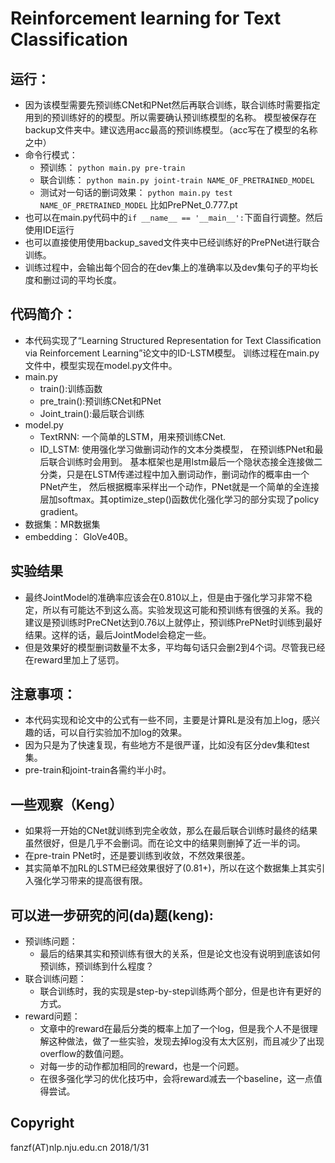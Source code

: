 # Reinforcement learning for Text Classification

## 运行：
* 因为该模型需要先预训练CNet和PNet然后再联合训练，联合训练时需要指定用到的预训练好的的模型。所以需要确认预训练模型的名称。
模型被保存在backup文件夹中。建议选用acc最高的预训练模型。（acc写在了模型的名称之中）
* 命令行模式：
    * 预训练： ```python main.py pre-train```
    * 联合训练： ```python main.py joint-train NAME_OF_PRETRAINED_MODEL```
    * 测试对一句话的删词效果： ```python main.py test NAME_OF_PRETRAINED_MODEL``` 比如PrePNet_0.777.pt
* 也可以在main.py代码中的```if __name__ == '__main__':```下面自行调整。然后使用IDE运行
* 也可以直接使用使用backup_saved文件夹中已经训练好的PrePNet进行联合训练。
* 训练过程中，会输出每个回合的在dev集上的准确率以及dev集句子的平均长度和删过词的平均长度。

## 代码简介：
* 本代码实现了“Learning Structured Representation for Text Classiﬁcation via Reinforcement Learning”论文中的ID-LSTM模型。
训练过程在main.py文件中，模型实现在model.py文件中。
* main.py
    * train():训练函数
    * pre_train():预训练CNet和PNet
    * Joint_train():最后联合训练
* model.py
    * TextRNN: 一个简单的LSTM，用来预训练CNet.
    * ID_LSTM: 使用强化学习做删词动作的文本分类模型， 在预训练PNet和最后联合训练时会用到。 
    基本框架也是用lstm最后一个隐状态接全连接做二分类，只是在LSTM传递过程中加入删词动作，删词动作的概率由一个PNet产生，
    然后根据概率采样出一个动作，PNet就是一个简单的全连接层加softmax。其optimize_step()函数优化强化学习的部分实现了policy gradient。
* 数据集：MR数据集
* embedding： GloVe40B。

## 实验结果
* 最终JointModel的准确率应该会在0.810以上，但是由于强化学习非常不稳定，所以有可能达不到这么高。实验发现这可能和预训练有很强的关系。我的建议是预训练时PreCNet达到0.76以上就停止，预训练PrePNet时训练到最好结果。这样的话，最后JointModel会稳定一些。
* 但是效果好的模型删词数量不太多，平均每句话只会删2到4个词。尽管我已经在reward里加上了惩罚。

## 注意事项：
* 本代码实现和论文中的公式有一些不同，主要是计算RL是没有加上log，感兴趣的话，可以自行实验加不加log的效果。
* 因为只是为了快速复现，有些地方不是很严谨，比如没有区分dev集和test集。
* pre-train和joint-train各需约半小时。

## 一些观察（Keng）
* 如果将一开始的CNet就训练到完全收敛，那么在最后联合训练时最终的结果虽然很好，但是几乎不会删词。而在论文中的结果则删掉了近一半的词。
* 在pre-train PNet时，还是要训练到收敛，不然效果很差。
* 其实简单不加RL的LSTM已经效果很好了(0.81+)，所以在这个数据集上其实引入强化学习带来的提高很有限。

## 可以进一步研究的问(da)题(keng):
* 预训练问题：
    * 最后的结果其实和预训练有很大的关系，但是论文也没有说明到底该如何预训练，预训练到什么程度？
* 联合训练问题：
    * 联合训练时，我的实现是step-by-step训练两个部分，但是也许有更好的方式。
* reward问题：
    * 文章中的reward在最后分类的概率上加了一个log，但是我个人不是很理解这种做法，做了一些实验，发现去掉log没有太大区别，而且减少了出现overflow的数值问题。
    * 对每一步的动作都加相同的reward，也是一个问题。
    * 在很多强化学习的优化技巧中，会将reward减去一个baseline，这一点值得尝试。

## Copyright
fanzf(AT)nlp.nju.edu.cn
2018/1/31
